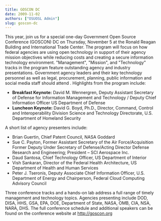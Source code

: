 ```yaml
---
title: GOSCON DC
date: 2009-11-02
authors: ["OSUOSL Admin"]
slug: goscon-dc
---
```


This year, join us for a special one-day Government Open Source Conference
(GOSCON) DC on Thursday, November 5 at the Ronald Reagan Building and
International Trade Center. The program will focus on how federal agencies are
using open technology in support of their agency mission objectives while
reducing costs and creating a secure information technology environment.
"Management", "Mission", and "Technology" tracks in the program feature
outstanding agency and industry presentations. Government agency leaders and
their key technology personnel as well as legal, procurement, planning, public
information and social media staff should attend . Highlights from the program
include:

* **Breakfast Keynote:** David M. Wennergren, Deputy Assistant Secretary of
  Defense for Information Management and Technology / Deputy Chief Information
  Officer US Department of Defense
* **Luncheon Keynote:** David G. Boyd, Ph.D., Director, Command, Control and
  Interoperability Division Science and Technology Directorate, U.S. Department
  of Homeland Security

A short list of agency presenters include:

* Brian Guertin, Chief Patent Council, NASA Goddard
* Sue C. Payton, Former Assistant Secretary of the Air Force/Acquisition Former
  Deputy Under Secretary of Defense/Acting Director Defense Research and
  Engineering; President – SCI Aerospace Inc.
* Daud Santosa, Chief Technology Officer, US Department of Interior
* Vish Sankaran, Director of the Federal Health Architecture, US Department of
  Health and Human Services
* Peter J. Tseronis, Deputy Associate Chief Information Officer, U.S. Department
  of Energy and Chairperson, Federal Cloud Computing Advisory Council

Three conference tracks and a hands-on lab address a full range of timely
management and technology topics. Agencies presenting include DOD, DISA, HHS,
GSA, EPA, DOE, Department of State, NASA, OMB, CIA, NSA, NARA, DHS. The full
conference schedule and additional speakers can be found on the conference
website at http://goscon.org

